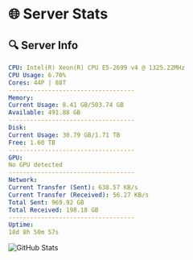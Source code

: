 # 🌐 Server Stats
## 🔍 Server Info
```yaml
CPU: Intel(R) Xeon(R) CPU E5-2699 v4 @ 1325.22MHz
CPU Usage: 6.70%
Cores: 44P | 88T
-----------------------------------
Memory:
Current Usage: 8.41 GB/503.74 GB
Available: 491.88 GB
-----------------------------------
Disk:
Current Usage: 30.79 GB/1.71 TB
Free: 1.60 TB
-----------------------------------
GPU:
No GPU detected
-----------------------------------
Network:
Current Transfer (Sent): 638.57 KB/s
Current Transfer (Received): 56.27 KB/s
Total Sent: 969.92 GB
Total Received: 198.18 GB
-----------------------------------
Uptime:
18d 8h 50m 57s
```
![GitHub Stats](https://img.shields.io/badge/Updated-2025-05-08_01:59:45-blue)